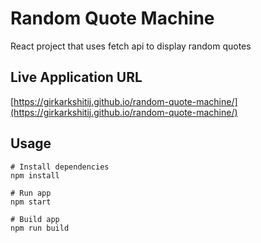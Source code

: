 # Random Quote Machine

React project that uses fetch api to display random quotes

## Live Application URL

[https://girkarkshitij.github.io/random-quote-machine/](https://girkarkshitij.github.io/random-quote-machine/)

## Usage

```
# Install dependencies
npm install
```

```
# Run app
npm start
```

```
# Build app
npm run build
```
